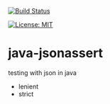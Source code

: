 [![Build Status](https://travis-ci.com/claudioaltamura/java-jsonassert.svg?branch=master)](https://travis-ci.com/github/claudioaltamura/java-jsonassert)

[![License: MIT](https://img.shields.io/badge/License-MIT-yellow.svg)](https://opensource.org/licenses/MIT)

# java-jsonassert
testing with json in java

+ lenient
+ strict
